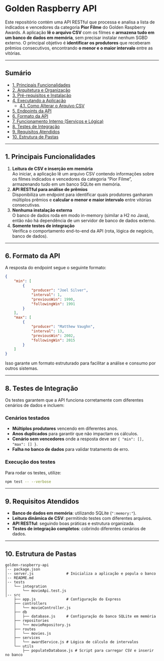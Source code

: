# Golden Raspberry API

Este repositório contém uma API RESTful que processa e analisa a lista de indicados e vencedores da categoria **Pior Filme** do Golden Raspberry Awards. A aplicação **lê o arquivo CSV** com os filmes e **armazena tudo em um banco de dados em memória**, sem precisar instalar nenhum SGBD externo. O principal objetivo é **identificar os produtores** que receberam prêmios consecutivos, encontrando **o menor e o maior intervalo** entre as vitórias.

---

## Sumário

- [1. Principais Funcionalidades](#1-principais-funcionalidades)
- [2. Arquitetura e Organização](#2-arquitetura-e-organização)
- [3. Pré-requisitos e Instalação](#3-pré-requisitos-e-instalação)
- [4. Executando a Aplicação](#4-executando-a-aplicação)
  - [4.1. Como Alterar o Arquivo CSV](#41-como-alterar-o-arquivo-csv)
- [5. Endpoints da API](#5-endpoints-da-api)
- [6. Formato da API](#6-formato-da-api)
- [7. Funcionamento Interno (Serviços e Lógica)](#7-funcionamento-interno-serviços-e-lógica)
- [8. Testes de Integração](#8-testes-de-integração)
- [9. Requisitos Atendidos](#9-requisitos-atendidos)
- [10. Estrutura de Pastas](#10-estrutura-de-pastas)

---

## 1. Principais Funcionalidades

1. **Leitura de CSV e inserção em memória**  
   Ao iniciar, a aplicação lê um arquivo CSV contendo informações sobre os filmes indicados e vencedores da categoria “Pior Filme”, armazenando tudo em um banco SQLite em memória.
2. **API RESTful para análise de prêmios**  
   Disponibiliza um endpoint para identificar quais produtores ganharam múltiplos prêmios e **calcular o menor e maior intervalo** entre vitórias consecutivas.
3. **Nenhuma instalação externa**  
   O banco de dados roda em modo in-memory (similar a H2 no Java), então não há dependência de um servidor de banco de dados externo.
4. **Somente testes de integração**  
   Verifica o comportamento end-to-end da API (rota, lógica de negócio, banco de dados).

---

## 6. Formato da API

A resposta do endpoint segue o seguinte formato:
```json
{
    "min": [
        {
            "producer": "Joel Silver",
            "interval": 1,
            "previousWin": 1990,
            "followingWin": 1991
        }
    ],
    "max": [
        {
            "producer": "Matthew Vaughn",
            "interval": 13,
            "previousWin": 2002,
            "followingWin": 2015
        }
    ]
}
```
Isso garante um formato estruturado para facilitar a análise e consumo por outros sistemas.

---

## 8. Testes de Integração

Os testes garantem que a API funciona corretamente com diferentes cenários de dados e incluem:

### **Cenários testados**
- **Múltiplos produtores** vencendo em diferentes anos.
- **Anos duplicados** para garantir que não impactam os cálculos.
- **Cenário sem vencedores** onde a resposta deve ser `{ "min": [], "max": [] }`.
- **Falha no banco de dados** para validar tratamento de erro.

### **Execução dos testes**
Para rodar os testes, utilize:
```bash
npm test -- --verbose
```

---

## 9. Requisitos Atendidos

- **Banco de dados em memória**: utilizando SQLite (`":memory:"`).
- **Leitura dinâmica de CSV**: permitindo testes com diferentes arquivos.
- **API RESTful**: seguindo boas práticas e estrutura organizada.
- **Testes de integração completos**: cobrindo diferentes cenários de dados.

---

## 10. Estrutura de Pastas

```
golden-raspberry-api
│-- package.json
│-- server.js               # Inicializa a aplicação e popula o banco
│-- README.md
│-- tests
│   └── integration
│       └── movieApi.test.js
│-- src
    ├── app.js              # Configuração do Express
    ├── controllers
    │   └── movieController.js
    ├── db
    │   ├── database.js     # Configuração do banco SQLite em memória
    ├── repositories
    │   └── movieRepository.js
    ├── routes
    │   └── movies.js
    ├── services
    │   └── awardService.js # Lógica de cálculo de intervalos
    └── utils
        ├── populateDatabase.js # Script para carregar CSV e inserir no banco
```

